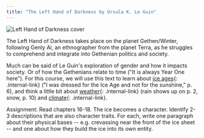 ```yaml
---
title: "The Left Hand of Darkness by Ursula K. Le Guin"
---
```


![Left Hand of Darkness cover](/rda/assets/lhod-cover.png)

The Left Hand of Darkness takes place on the planet Gethen/Winter, following Genly Ai, an ethnographer from the planet Terra, as he struggles to comprehend and integrate into Gethenian politics and society.

Much can be said of Le Guin's exploration of gender and how it impacts society. Or of how the Gethenians relate to time ("It is always Year One here"). For this course, we will use this text to learn about [ice ages](/rda/paleoclimate/cccf-ice-ages){: .internal-link} ("I was dressed for the Ice Age and not for the sunshine," p. 6), and think a little bit about [weather](/rda/weather/cccf-weather){: .internal-link} (rain shows up on p. 2, snow, p. 10) and [climate](/rda/climate/cccf-climate){: .internal-link}.

Assignment: Read chapters 16-18. The ice becomes a character. Identify 2-3 descriptions that are also character traits. For each, write one paragraph about their physical bases -- e.g. crevassing near the front of the ice sheet -- and one about how they build the ice into its own entity. 

